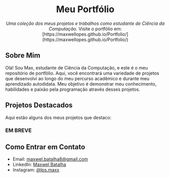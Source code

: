 <h1 align="center">Meu Portfólio</h1>

<p align="center">
  <em>Uma coleção dos meus projetos e trabalhos como estudante de Ciência da Computação.</em>
  Visite o portfólio em: [https://maxwellopes.github.io/Portfolio/](https://maxwellopes.github.io/Portfolio/)
</p>

## Sobre Mim

Olá! Sou Max, estudante de Ciência da Computação, e este é o meu repositório de portfólio. Aqui, você encontrará uma variedade de projetos que desenvolvi ao longo do meu percurso acadêmico e durante meu aprendizado autodidata. Meu objetivo é demonstrar meu conhecimento, habilidades e paixão pela programação através desses projetos.

## Projetos Destacados

Aqui estão alguns dos meus projetos que destaco:

### EM BREVE

## Como Entrar em Contato

- Email: maxwel.batalha8@gmail.com
- LinkedIn: [Maxwel Batalha](https://www.linkedin.com/in/maxwel-batalha-b976b8254/)
- Instagram: [@lps.maxx](https://www.instagram.com/lps.maxx/)

 
